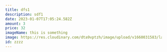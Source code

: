 ```yaml
---
title: dfs1
description: sdf1
date: 2023-01-07T17:05:24.582Z
amount: 3
price: 32
imageName: this is something
image: https://res.cloudinary.com/dta9vptzh/image/upload/v1660031583/lauren/frander-rosales-v-yYCIvY3k7vc-unsplash.jpg
id: zzzz
---
```

